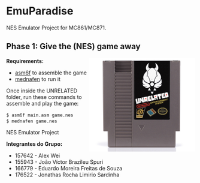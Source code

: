 # EmuParadise
NES Emulator Project for MC861/MC871.

## Phase 1: Give the (NES) game away
<img align = "right" src="misc/unrelated_cartridge.png" alt="What an awesome cartridge!" height="250" width="">

**Requirements:**

* [asm6f](https://github.com/freem/asm6f) to assemble the game
* [mednafen](https://mednafen.github.io/) to run it

Once inside the UNRELATED folder, run these commands to assemble and play the game:

```
$ asm6f main.asm game.nes
$ mednafen game.nes
```

NES Emulator Project

**Integrantes do Grupo:**

- 157642 - Alex Wei
- 155943 - João Víctor Brazileu Spuri
- 166779 - Eduardo Moreira Freitas de Souza
- 176522 - Jonathas Rocha Limirio Sardinha
